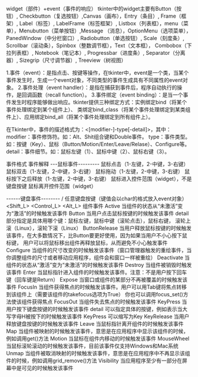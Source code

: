 widget（部件）+event（事件的响应）
tkinter中的widget主要有Button（按钮）, Checkbutton（复选按钮）,Canvas（画布），Entry（条目）, Frame（框架）, Label（标签）,
LabelFrame（标签框架）, Listbox（列表框），menu（菜单），Menubutton（菜单按钮）,Message （消息），OptionMenu（选项菜单），
PanedWindow（中分栏窗口）, Radiobutton（单选按钮）, Scale（刻度条）, Scrollbar（滚动条），Spinbox（整数调节框），Text（文本框），
Combobox（下拉列表框）, Notebook（笔记本）, Progressbar（进度条）, Separator（分离器）, Sizegrip（尺寸调节器）, Treeview（树视图）

1.事件（event）：是指点击、按键等操作，在tkinter中，event是一个类，当某个事件发生时，生成一个event对象，不同类型的事件生成具有不同属性的event对象。
2.事件处理（event handler）：是指在捕获到事件后，程序自动执行的操作，是回调函数（recall function）。
3.事件绑定（event binding）：是当一个事件发生时程序能够做出响应。tkinter提供三种绑定方式：实例绑定bind（将某个事件处理绑定到某个组件上）、
类绑定bind_class（将某个事件处理绑定到某类组件上）、应用绑定bind_all（将某个事件处理绑定到所有组件上）。

在Tkinter中，事件的描述格式为：<[modifier-]-type[-detail]>，其中：
modifier：事件修饰符。如：Alt、Shit组合键和Double事件。
type：事件类型。如：按键（Key）、鼠标（Button/Motion/Enter/Leave/Relase）、Configure等。
detail：事件细节。如：鼠标左键（1）、鼠标中键（2）、鼠标右键（3）。

事件格式	            事件解释
---鼠标事件---------
<Button-1>	        鼠标点击（1-左键，2-中键，3-右键）
<Double-Button-1>	鼠标双击（1-左键，2-中键，3-右键）
<B1-Motion>	        鼠标拖动（1-左键，2-中键，3-右键）
<ButtonRelease-1>	鼠标按下之后释放（1-左键，2-中键，3-右键）
<Enter>	            鼠标进入控件范围（widget），不是键盘按键
<Leave>         	鼠标离开控件范围（widget）

------键盘事件--------
<Key>/<KeyPress>	任意键盘按键（键值会以char的格式放入event对象）
<Return>       <Cancel>       <BackSpace>       <Tab>       <Shift_L>       <Control_L>       <Alt_L>
<Left>           <Up>          <Down>       <Right>       <Delete>       <F1>       <F2>       <Home>
组件事件
Active	    当组件的状态从“未激活”变为“激活”的时候触发该事件
Button      当用户点击鼠标按键的时候触发该事件
detail      部分指定是具体用哪个键：<Button-1>鼠标左键，<Button-2>鼠标中键（滚轮点击），<Button-3>鼠标右键，
<Button-4>  滚轮上滚（Linux），<Button-5>滚轮下滚（Linux）
ButtonRelease   当用户释放鼠标按键的时候触发该事件，在大多数情况下，比Button要更好使用，因为如果当用户不小心按下鼠标键，
                用户可以将鼠标移出组件再释放鼠标，从而避免不小心触发事件
Configure	当组件的尺寸改变的时候触发该事件（窗口管理器触发的重绘事件，当你调整组件的尺寸或者移动应用程序，组件会和窗口一样被重绘）
Deactivate  当组件的状态从“激活”变为“未激活”的时候触发该事件
Destroy     当组件被销毁时触发该事件
Enter       当鼠标指针进入组件的时候触发该事件。注意：不是用户按下回车键（回车键是Return<Key-Return>）
Expose	    当窗口或组件的某部分不再被覆盖的时候触发该事件
FocusIn     当组件获得焦点的时候触发该事件。用户可以用Tab键将焦点转移到该组件上（需要该组件的takefocus选项为True）
            你也可以调用focus_set()方法使该组件获得焦点
FocusOut	当组件失去焦点的时候触发该事件
KeyPress    当用户按下键盘按键的时候触发该事件
detail      可以指定具体的按键，例如<KeyPress-H>表示当大写字母H被按下的时候触发该事件
KeyPress    可以缩写为Key
KeyRelease	当用户释放键盘按键的时候触发该事件
Leave	    当鼠标指针离开组件的时候触发该事件
Map         当组件被映射的时候触发该事件，意思是在应用程序中显示该组件的时候，例如调用get()方法
Motion      当鼠标在组件内移动的时候触发该事件
MouseWheel  当鼠标滚轮滚动的时候触发该事件，目前该事件仅支持Windows和Mac系统
Unmap       当组件被取消映射的时候触发该事件，意思是在应用程序中不再显示该组件的时候，例如调用grid_remove()方法
Visibility	当应用程序至少有一部分在屏幕中是可见的时候触发该事件